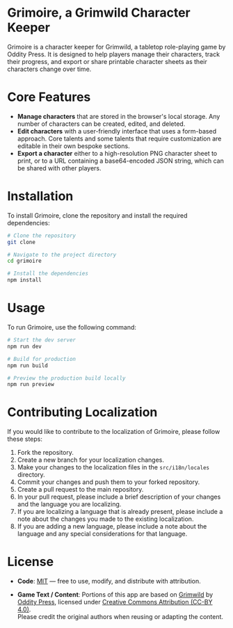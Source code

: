 # Grimoire, a Grimwild Character Keeper

Grimoire is a character keeper for Grimwild, a tabletop role-playing game by Oddity Press. It is designed to help players manage their characters, track their progress, and export or share printable character sheets as their characters change over time.

# Core Features

- **Manage characters** that are stored in the browser's local storage. Any number of characters can be created, edited, and deleted.
- **Edit characters** with a user-friendly interface that uses a form-based approach. Core talents and some talents that require customization are editable in their own bespoke sections.
- **Export a character** either to a high-resolution PNG character sheet to print, or to a URL containing a base64-encoded JSON string, which can be shared with other players.

# Installation

To install Grimoire, clone the repository and install the required dependencies:

```bash
# Clone the repository
git clone

# Navigate to the project directory
cd grimoire

# Install the dependencies
npm install
```

# Usage

To run Grimoire, use the following command:

```bash
# Start the dev server
npm run dev

# Build for production
npm run build

# Preview the production build locally
npm run preview
```

# Contributing Localization

If you would like to contribute to the localization of Grimoire, please follow these steps:

1. Fork the repository.
2. Create a new branch for your localization changes.
3. Make your changes to the localization files in the `src/i18n/locales` directory.
4. Commit your changes and push them to your forked repository.
5. Create a pull request to the main repository.
6. In your pull request, please include a brief description of your changes and the language you are localizing.
7. If you are localizing a language that is already present, please include a note about the changes you made to the existing localization.
8. If you are adding a new language, please include a note about the language and any special considerations for that language.

# License

- **Code**: [MIT](./LICENSE) — free to use, modify, and distribute with attribution.

- **Game Text / Content**: Portions of this app are based on [Grimwild](https://www.drivethrurpg.com/en/product/508618/grimwild) by [Oddity Press](https://www.odditypress.com/), licensed under [Creative Commons Attribution (CC-BY 4.0)](https://creativecommons.org/licenses/by/4.0/).  
  Please credit the original authors when reusing or adapting the content.